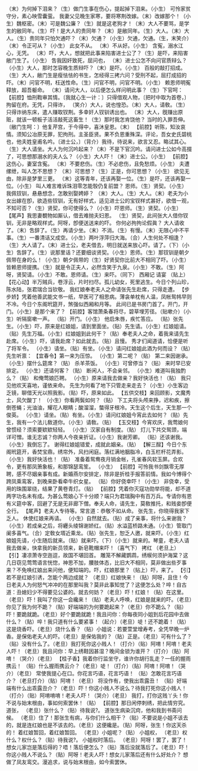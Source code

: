 <!-- { "loadSidebar": true } -->
（末）为何掉下泪来？（生）做门生事在伤心，提起掉下泪来。（小生）
可怜家贫守分，素心映雪囊萤。
我妻父见晚生家寒，要将寒荆改嫁。（末）改嫁那个！（小生）魏枢密。（末）可是魏公廉？（生）就是这老狗才！（末）大人不要骂，是学生的敝同年。（生）吓！是大人的贵同年？（末）是敝同年。（生）大人。（末）大人。（生）贵同年只怕欠通吓？（末）欠通？（小生）欠通，欠通。（生，末笑介）（末）令正可从？（小生）
此女不从。
（末）不从好。（小生）
含寃，溺水江心，无凭。
（末）吓，大人，想就把此事来陷害进士公了？（生）是吓，来陷害敝门生了。（小生）
吿我因奸致死，屈问也，
（末）进士公怎不向问官质辩么？（小生）大人，那时怎容晚生质辩吓？（末）是吓。（小生）
百般的敲打招成。
（生）大人，敝门生是瘦怯怯的书生，怎经得三拷六问？受刑不起，屈打成招的吓。（末）问官不明，枉送性命。（生）问官不明，问官不明。（小生）
赖恩师明寃释放，超吾躯命。
（末）请问大人，以后便怎么样问明此事？（生）下官呵：
【前腔】恤刑鞫审其情。〔我就心生一计：〕只得借观人物，〔把时中取为首卷，〕拘留在府。无凭，只得诈，
（笑介）大人，说也惶恐。（末）大人，请敎。（生）
只得诈纳东床，遣人赚取钗荆。多幸奸人钗钏诱出也。
（末）大人，旣赚出原赃，就该一顿板子活活敲死这畜生！（生）那时我怎肯饶他？
当时的入罪吾伸。〔敝门生呵：〕他复芹宫，于今得中，喜沐皇恩。（末）
【前腔】听陈，知汝哀情。须知公冶原无罪，犯拘刑。主圣臣贤。果不负恩重殊深。评论，吾女史氏碧桃也，他夫姓皇甫名吟。〔进士公，〕（背介）我待，待说来，欲言又忍。略试其心。
（生）大人请坐。大人为何沉吟起来？（末）不是下官沉吟。请问进士公如今高掇了，可思想那溺水的夫人么？（小生）大人吓！（末）进士公。（小生）
【前腔】这伤心，妻室含寃。
（末）不要悲伤。（生）不必悲伤，且免愁烦。（小生）
夫遭缧绁，叫人怎不思想？
（末）可思想？（生）正是，你可思想？（小生）
欲见无由，除非是梦里三更。
（末）这等青年，还该再娶一位。（生）是吓，还该再娶一位。（小生）
叫人难言难诉珠泪零怎能彀仍复前盟？
恩师。（生）贤契。（小生）
我佩钗钏，悬悬想念，怎敢别娶娉婷？
（末）大人。（生）大人。（末）老夫为小女出嫁在卽，欲造些钗钏，无有好样式，适见进士公的宝钗样式甚好，欲借一观，不知可否？（生）贤契，你可使得么？（小生）吓恩师。（生）贤契。（小生）
【尾声】我思妻覩物如厮认，借去难抛夫妇恩。
（生）贤契，此间张大人借你钗钏，无非是略观样式。阿呀，卽便送送来的吓。
你何必拘拘论假眞？
大人请收了。（末）吿辞了。（生）再请少坐。（末）不消。（生）有慢。（末）无限心中不平事。（生）一番清话又成空。（小生）两叶浮萍归大海。（合）人生何处不相逢？（生）大人请了。（末）进士公，老夫借去，明日就送来放心吓。请了。（下）（小生）吿辞了。（生）说那里话？还要细谈贤契。（小生）恩师。（生）那钗钏是朝夕佩带在身的么！（小生）朝夕佩带的（生）好贤契你比前大不相同了吓。（小生）皆赖恩师提携。（生）就是令正夫人，必然含笑于九泉。（小生）不敢。（生）阿呀，贤契请。（小生）不敢。恩师请。（生）来吓。（同下）
西厢记
请宴
（贴上）
【花心动】半万贼兵，卷浮云，片时扫尽。孤儿幼女，死里逃生。今日个列山珍，陈水陆，张君瑞合当钦敬。
我红娘奉老夫人之命请张先生赴席，只得走遭。
【步步娇】凭着他善武能文书一纸，早医可了相思病。薄衾单枕有人温，凤帐鸳帏早则不冷。今日个东阁玳筵开，煞强似西厢和月等。
此间已是书房门首了。开门，开门。（小生）是那个来了？
【前腔】客馆萧条春将尽，碧草埋芳径。（贴嗽介）（小生）听隔窗嗽一声。
（贴）开门。（小生）
他启朱唇，疾忙答应。
（贴）张先生。（小生）吓，原来是红娘姐，请到里面坐。（贴）先生请。（小生）红娘姐请。（贴）先生万福。（小生）红娘姐到此何干？（贴）奉老夫人之命，着我来请先生赴席。（小生）吓，请我赴席？如此就去。（贴）且慢。
秀才们闻道请，恰便是听了将军令。
（小生）请坐。（贴）有坐。（小生）请问红娘姐此酒为何而设？（贴）先生听禀：
【宜春令】第一来为压惊。
（小生）第二呢？（贴）
第二来因谢承。
（小生）摆什么筵席？（贴）
杀羊茶饭。
（小生）可曾停当？（贴）
来时早已安排定。
（小生）还请何客？（贴）
断闲人，不会亲邻。
（小生）难道叫我独酌么？（贴）
和俺莺娘匹聘。
（小生）原来请我去做亲？我好快活也！（贴）
我只见他欢天喜地，谨依来命。
先生为何看了地下只管走来走去？（小生）小生客边乏镜，聊借天光以照我影。（贴）吓，原来如此。
【五供交枝】来回顾影，文魔秀士，风欠酸丁！
（小生）你看两鬓如何？（贴）
下工夫将头颅来挣，迟和疾，擦倒苍蝇；光油油，耀花人眼睛；酸溜溜，螫得牙根冷。天生这个后生，天生那一个俊英。
（小生）请坐。（贴）有坐。（小生）请问红娘姐今宵此去如何？（贴）先生，我有一个法儿敎道你。（小生）请敎。（贴）
【玉交枝】今宵欢庆，我莺娘何曾惯经？须索要欵欵轻轻。
（小生）汉家自有制度。（贴）
灯儿下共交鸳颈，端详可憎。谁无志诚？你两人今夜亲折证。（小生）我谢芳卿。
（贴）还该谢我。（小生）我倒忘了。
谢得红娘姐错爱，成就此姻亲。（贴）
【解三酲】今日个东阁玳筵开，香焚宝鼎。绣帘外，风扫闲庭。落红满地胭脂冷，白玉栏杆花弄影。
（小生）我好快活也！（贴）
准备着鸳鸯夜月销金帐，孔雀春风软玉屏。合欢令，更有那凤箫象板，和那锦瑟鸾笙。
（小生）
【前腔】可怜我书剑飘零无厚聘，感不尽姻亲事有成。新婚燕尔安排定，除非是折桂手报答前情。我如今博得个跨凤乘鸾客，到晚来卧看牵牛织女星。
（贴）你好侥幸吓！（小生）
非侥幸，受用的珠围翠绕，结果了黄卷青灯。（贴）
【前腔】凭着你灭寇功勋举将能，却不道两字功名未有成。为甚么莺娘心下十分顺？端只为君瑞胸中有百万兵。专请你有恩有义筵中客，回避了无是无非廊下僧。奉夫人命，请先生，莫敎推托，和贱妾卽便仝行。
【尾声】老夫人专待等。常言道：恭敬不如从命。
张先生，你晓得我家下乏人。
休使红娘来再请。
（小生）自然就去。（贴）成了亲事，将什么来谢我？（小生）若成亲之后，将纒头绫锦谢娇红。（贴）水溢蓝桥路未通。（小生）管取门阑多喜气。（合）定敎女壻近乘龙。（贴）张先生，恕乏人邀，就来吓。（小生）红娘姐先请，小生随后就来。（贴）就来吓。（下）（小生）就来的。琴童，老夫人请我去做亲，快拿我的新员领来，新皂靴帽来吓！（喜气下）
拷红
（老旦上）
【引】凄凉萧寺空迤逗，故国不堪回首。
雕笼不解藏鹦鹉，绣幙何须护海棠？这几日窃见莺莺语言恍惚，神思不加，腰肢体态，比旧大不相同，莫非做出些歹事来？不免唤红娘出来问他，便知端的。吓，红娘那里？（贴上）吓，来了。
【引】若不是红娘引诱，怎能个两边成就？
（老旦）红娘快来！（贴）阿呀，且住！今日老夫人为何怒气冲冲的在那里叫我？莫非此事知觉了？这便怎么处？啐！自古道：丑媳妇少不得要见公婆的。就去何妨？（老旦）吓！红娘！（贴）在这里。（老旦）吓！我叫了你这一会纔来！（贴）老夫人呼唤，红娘是就来的吓。（老旦）你见了我为何不跪？（贴）好端端的为何要跪起来？（老旦）你不跪么？（贴）吓！要跪就跪。（老旦）好个要跪就跪！我且问你：你每夜同小姐到后花园中去做什么？（贴）啐！我只道有什么要紧事！（起介）（老旦）唗！还不跪着！（贴）这是烧香吓。（老旦）烧什么香？（贴）小姐说：若要萱堂增寿考，全凭早晚一炉香。是保佑老夫人的吓。（老旦）是保佑我的？（贴）正是。（老旦）可有什么了？（贴）没有什么了。（老旦）我打死你这小贱人！（打介）（贴）阿唷！阿唷！老夫人吓！（老旦）我且问你：早上绣鞋因甚湿？晚间金锁为谁开？（打介）（贴）阿唷！（哭介）（老旦）
【桂子香】我着你行监坐守，谁许你胡行乱走？一任的握雨携云！
（贴）什么握雨携云介？（老旦）唗！（打介）（贴）阿唷！阿唷！（哭介）（老旦）
常使我提心在口。你花言巧语，花言巧语！
（贴）怎敢花言巧语介？（老旦打介）（贴）阿唷！（老旦）
将没作有，使我出乖露丑！
（贴）好端端有什么出乖露丑介？（老旦）吓！你这小贱人不说么？待我打死你这小贱人！（打介）（贴）阿唷唷唷！老夫人吓！（哭介）（老旦）
我打，打你这贱丫头！你不说与始末根由，事如何索罢休！（贴）
【前腔】那日闲停刺绣，把此情穷究。道张，
（老旦）张什么？（贴）待我说?。
道张生病染沉疴，他和我到书斋问候。
（老旦）住了！那张生有病，与你们什么相干？（贴）不要说是小姐不该去的，就是连红娘也是不该去的。（老旦）这便纔是。（贴）阿呀，张生！你这天杀的！
着红娘暂回，着红娘暂回。
（老旦）小姐呢？（贴）
小姐权，
（老旦）权什么？权什么？（贴）待我说?。
小姐权时落后。
（老旦）阿呀！罢了，罢了！想女儿家岂是落后得的？唔！落后便怎么？（贴）落后没就落后了。（老旦）吓！你这小贱人不说么？（贴）阿呀！老夫人吓！想女儿家落后还有什么好处介？
想做了凤友鸾交。漫追求，说与始末根由，如今索罢休。
